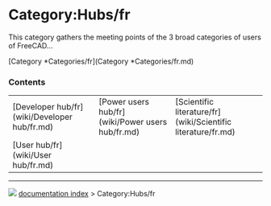# Category:Hubs/fr
This category gathers the meeting points of the 3 broad categories of users of FreeCAD\...

[Category   *Categories/fr](Category   *Categories/fr.md)

### Contents

|     |     |     |
| --- | --- | --- |
| [Developer hub/fr](wiki/Developer hub/fr.md) | [Power users hub/fr](wiki/Power users hub/fr.md) | [Scientific literature/fr](wiki/Scientific literature/fr.md) |
| [User hub/fr](wiki/User hub/fr.md) |



---
![](images/Right_arrow.png) [documentation index](../README.md) > Category:Hubs/fr
